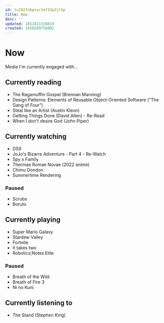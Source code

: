 ```yaml
---
id: tu102fn6psvc3ef33p2jl5p
title: Now
desc: ''
updated: 1651821326019
created: 1650289758802
---
```


# Now

Media I'm currently engaged with...

## Currently reading
- The Ragamuffin Gospel (Brennan Manning)
- Design Patterns: Elements of Reusable Object-Oriented Software ("The Gang of Four")
- Steal like an Artist (Austin Kleon)
- Getting Things Done (David Allen) - Re-Read
- When I don't desire God (John Piper)

## Currently watching
- DS9
- JoJo's Bizarre Adventure - Part 4 - Re-Watch
- Spy x Family
- Thermae Romae Novae (2022 anime)
- Chimu Dondon
- Summertime Rendering

### Paused
- Scrubs
- Boruto

## Currently playing
- Super Mario Galaxy
- Stardew Valley
- Fortnite
- It takes two
- Robotics;Notes Elite

### Paused
- Breath of the Wild
- Breath of Fire 3
- Ni no Kuni

## Currently listening to
- The Stand (Stephen King)
